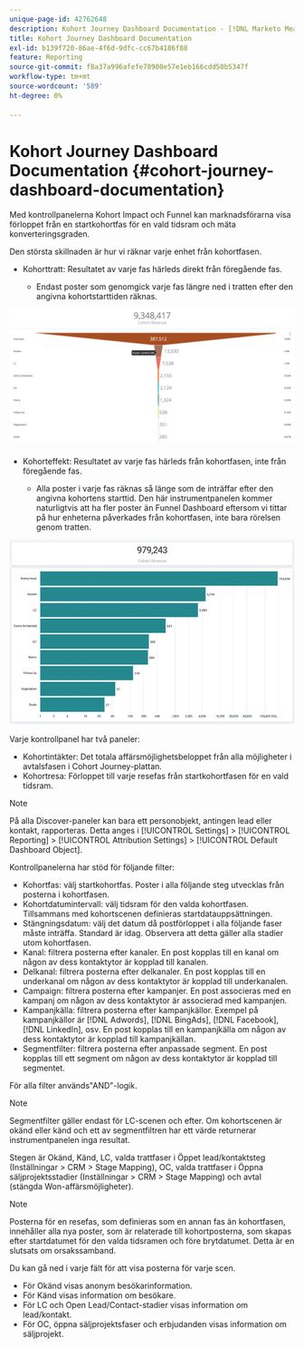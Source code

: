 ```yaml
---
unique-page-id: 42762648
description: Kohort Journey Dashboard Documentation - [!DNL Marketo Measure] - Produktdokumentation
title: Kohort Journey Dashboard Documentation
exl-id: b139f720-86ae-4f6d-9dfc-cc67b4186f88
feature: Reporting
source-git-commit: f8a37a996afefe78900e57e1eb166cdd50b5347f
workflow-type: tm+mt
source-wordcount: '589'
ht-degree: 0%

---
```


# Kohort Journey Dashboard Documentation {#cohort-journey-dashboard-documentation}

Med kontrollpanelerna Kohort Impact och Funnel kan marknadsförarna visa förloppet från en startkohortfas för en vald tidsram och mäta konverteringsgraden.

Den största skillnaden är hur vi räknar varje enhet från kohortfasen.

* Kohorttratt: Resultatet av varje fas härleds direkt från föregående fas.

   * Endast poster som genomgick varje fas längre ned i tratten efter den angivna kohortstarttiden räknas.

![](assets/cohort-journey-dashboard-documentation-1.png)

* Kohorteffekt: Resultatet av varje fas härleds från kohortfasen, inte från föregående fas.

   * Alla poster i varje fas räknas så länge som de inträffar efter den angivna kohortens starttid. Den här instrumentpanelen kommer naturligtvis att ha fler poster än Funnel Dashboard eftersom vi tittar på hur enheterna påverkades från kohortfasen, inte bara rörelsen genom tratten.

![](assets/cohort-journey-dashboard-documentation-2.png)

Varje kontrollpanel har två paneler:

* Kohortintäkter: Det totala affärsmöjlighetsbeloppet från alla möjligheter i avtalsfasen i Cohort Journey-plattan.
* Kohortresa: Förloppet till varje resefas från startkohortfasen för en vald tidsram.

>[!NOTE]
>
>På alla Discover-paneler kan bara ett personobjekt, antingen lead eller kontakt, rapporteras. Detta anges i [!UICONTROL Settings] > [!UICONTROL Reporting] > [!UICONTROL Attribution Settings] > [!UICONTROL Default Dashboard Object].

Kontrollpanelerna har stöd för följande filter:

* Kohortfas: välj startkohortfas. Poster i alla följande steg utvecklas från posterna i kohortfasen.
* Kohortdatumintervall: välj tidsram för den valda kohortfasen. Tillsammans med kohortscenen definieras startdatauppsättningen.
* Stängningsdatum: välj det datum då postförloppet i alla följande faser måste inträffa. Standard är idag. Observera att detta gäller alla stadier utom kohortfasen.
* Kanal: filtrera posterna efter kanaler. En post kopplas till en kanal om någon av dess kontaktytor är kopplad till kanalen.
* Delkanal: filtrera posterna efter delkanaler. En post kopplas till en underkanal om någon av dess kontaktytor är kopplad till underkanalen.
* Campaign: filtrera posterna efter kampanjer. En post associeras med en kampanj om någon av dess kontaktytor är associerad med kampanjen.
* Kampanjkälla: filtrera posterna efter kampanjkällor. Exempel på kampanjkällor är [!DNL Adwords], [!DNL BingAds], [!DNL Facebook], [!DNL LinkedIn], osv. En post kopplas till en kampanjkälla om någon av dess kontaktytor är kopplad till kampanjkällan.
* Segmentfilter: filtrera posterna efter anpassade segment. En post kopplas till ett segment om någon av dess kontaktytor är kopplad till segmentet.

För alla filter används&quot;AND&quot;-logik.

>[!NOTE]
>
>Segmentfilter gäller endast för LC-scenen och efter. Om kohortscenen är okänd eller känd och ett av segmentfiltren har ett värde returnerar instrumentpanelen inga resultat.

Stegen är Okänd, Känd, LC, valda trattfaser i Öppet lead/kontaktsteg (Inställningar > CRM > Stage Mapping), OC, valda trattfaser i Öppna säljprojektsstadier (Inställningar > CRM > Stage Mapping) och avtal (stängda Won-affärsmöjligheter).

>[!NOTE]
>
>Posterna för en resefas, som definieras som en annan fas än kohortfasen, innehåller alla nya poster, som är relaterade till kohortposterna, som skapas efter startdatumet för den valda tidsramen och före brytdatumet. Detta är en slutsats om orsakssamband.

Du kan gå ned i varje fält för att visa posterna för varje scen.

* För Okänd visas anonym besökarinformation.
* För Känd visas information om besökare.
* För LC och Open Lead/Contact-stadier visas information om lead/kontakt.
* För OC, öppna säljprojektsfaser och erbjudanden visas information om säljprojekt.
